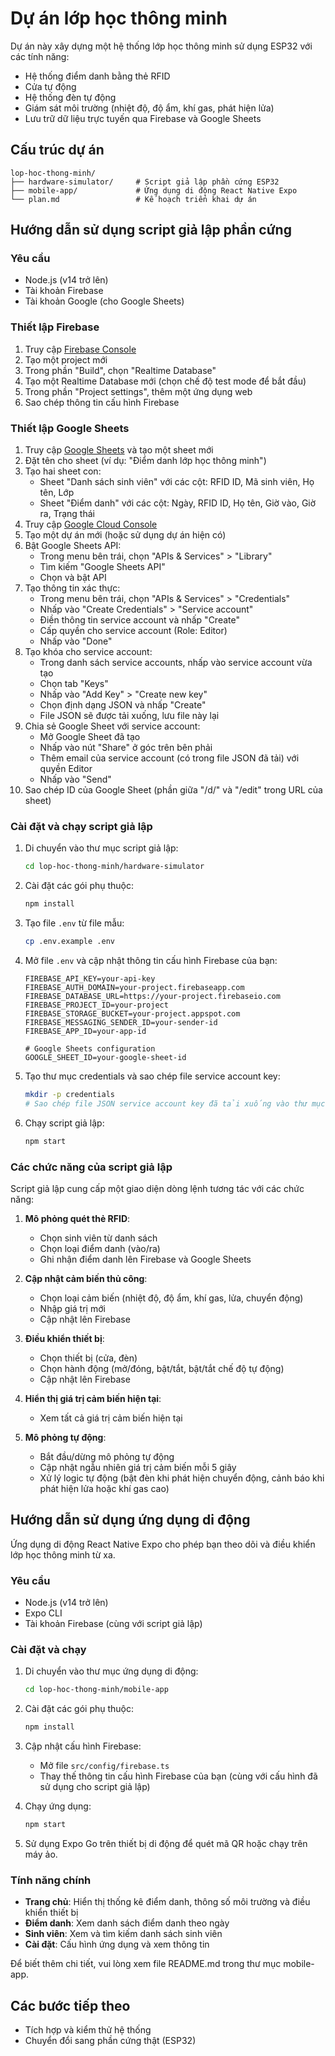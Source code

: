 # Dự án lớp học thông minh

Dự án này xây dựng một hệ thống lớp học thông minh sử dụng ESP32 với các tính năng:
- Hệ thống điểm danh bằng thẻ RFID
- Cửa tự động
- Hệ thống đèn tự động
- Giám sát môi trường (nhiệt độ, độ ẩm, khí gas, phát hiện lửa)
- Lưu trữ dữ liệu trực tuyến qua Firebase và Google Sheets

## Cấu trúc dự án

```
lop-hoc-thong-minh/
├── hardware-simulator/     # Script giả lập phần cứng ESP32
├── mobile-app/             # Ứng dụng di động React Native Expo
└── plan.md                 # Kế hoạch triển khai dự án
```

## Hướng dẫn sử dụng script giả lập phần cứng

### Yêu cầu

- Node.js (v14 trở lên)
- Tài khoản Firebase
- Tài khoản Google (cho Google Sheets)

### Thiết lập Firebase

1. Truy cập [Firebase Console](https://console.firebase.google.com/)
2. Tạo một project mới
3. Trong phần "Build", chọn "Realtime Database"
4. Tạo một Realtime Database mới (chọn chế độ test mode để bắt đầu)
5. Trong phần "Project settings", thêm một ứng dụng web
6. Sao chép thông tin cấu hình Firebase

### Thiết lập Google Sheets

1. Truy cập [Google Sheets](https://sheets.google.com) và tạo một sheet mới
2. Đặt tên cho sheet (ví dụ: "Điểm danh lớp học thông minh")
3. Tạo hai sheet con:
   - Sheet "Danh sách sinh viên" với các cột: RFID ID, Mã sinh viên, Họ tên, Lớp
   - Sheet "Điểm danh" với các cột: Ngày, RFID ID, Họ tên, Giờ vào, Giờ ra, Trạng thái
4. Truy cập [Google Cloud Console](https://console.cloud.google.com/)
5. Tạo một dự án mới (hoặc sử dụng dự án hiện có)
6. Bật Google Sheets API:
   - Trong menu bên trái, chọn "APIs & Services" > "Library"
   - Tìm kiếm "Google Sheets API"
   - Chọn và bật API
7. Tạo thông tin xác thực:
   - Trong menu bên trái, chọn "APIs & Services" > "Credentials"
   - Nhấp vào "Create Credentials" > "Service account"
   - Điền thông tin service account và nhấp "Create"
   - Cấp quyền cho service account (Role: Editor)
   - Nhấp vào "Done"
8. Tạo khóa cho service account:
   - Trong danh sách service accounts, nhấp vào service account vừa tạo
   - Chọn tab "Keys"
   - Nhấp vào "Add Key" > "Create new key"
   - Chọn định dạng JSON và nhấp "Create"
   - File JSON sẽ được tải xuống, lưu file này lại
9. Chia sẻ Google Sheet với service account:
   - Mở Google Sheet đã tạo
   - Nhấp vào nút "Share" ở góc trên bên phải
   - Thêm email của service account (có trong file JSON đã tải) với quyền Editor
   - Nhấp vào "Send"
10. Sao chép ID của Google Sheet (phần giữa "/d/" và "/edit" trong URL của sheet)

### Cài đặt và chạy script giả lập

1. Di chuyển vào thư mục script giả lập:
   ```bash
   cd lop-hoc-thong-minh/hardware-simulator
   ```

2. Cài đặt các gói phụ thuộc:
   ```bash
   npm install
   ```

3. Tạo file `.env` từ file mẫu:
   ```bash
   cp .env.example .env
   ```

4. Mở file `.env` và cập nhật thông tin cấu hình Firebase của bạn:
   ```
   FIREBASE_API_KEY=your-api-key
   FIREBASE_AUTH_DOMAIN=your-project.firebaseapp.com
   FIREBASE_DATABASE_URL=https://your-project.firebaseio.com
   FIREBASE_PROJECT_ID=your-project
   FIREBASE_STORAGE_BUCKET=your-project.appspot.com
   FIREBASE_MESSAGING_SENDER_ID=your-sender-id
   FIREBASE_APP_ID=your-app-id

   # Google Sheets configuration
   GOOGLE_SHEET_ID=your-google-sheet-id
   ```

5. Tạo thư mục credentials và sao chép file service account key:
   ```bash
   mkdir -p credentials
   # Sao chép file JSON service account key đã tải xuống vào thư mục credentials và đổi tên thành service-account.json
   ```

6. Chạy script giả lập:
   ```bash
   npm start
   ```

### Các chức năng của script giả lập

Script giả lập cung cấp một giao diện dòng lệnh tương tác với các chức năng:

1. **Mô phỏng quét thẻ RFID**:
   - Chọn sinh viên từ danh sách
   - Chọn loại điểm danh (vào/ra)
   - Ghi nhận điểm danh lên Firebase và Google Sheets

2. **Cập nhật cảm biến thủ công**:
   - Chọn loại cảm biến (nhiệt độ, độ ẩm, khí gas, lửa, chuyển động)
   - Nhập giá trị mới
   - Cập nhật lên Firebase

3. **Điều khiển thiết bị**:
   - Chọn thiết bị (cửa, đèn)
   - Chọn hành động (mở/đóng, bật/tắt, bật/tắt chế độ tự động)
   - Cập nhật lên Firebase

4. **Hiển thị giá trị cảm biến hiện tại**:
   - Xem tất cả giá trị cảm biến hiện tại

5. **Mô phỏng tự động**:
   - Bắt đầu/dừng mô phỏng tự động
   - Cập nhật ngẫu nhiên giá trị cảm biến mỗi 5 giây
   - Xử lý logic tự động (bật đèn khi phát hiện chuyển động, cảnh báo khi phát hiện lửa hoặc khí gas cao)

## Hướng dẫn sử dụng ứng dụng di động

Ứng dụng di động React Native Expo cho phép bạn theo dõi và điều khiển lớp học thông minh từ xa.

### Yêu cầu

- Node.js (v14 trở lên)
- Expo CLI
- Tài khoản Firebase (cùng với script giả lập)

### Cài đặt và chạy

1. Di chuyển vào thư mục ứng dụng di động:
   ```bash
   cd lop-hoc-thong-minh/mobile-app
   ```

2. Cài đặt các gói phụ thuộc:
   ```bash
   npm install
   ```

3. Cập nhật cấu hình Firebase:
   - Mở file `src/config/firebase.ts`
   - Thay thế thông tin cấu hình Firebase của bạn (cùng với cấu hình đã sử dụng cho script giả lập)

4. Chạy ứng dụng:
   ```bash
   npm start
   ```

5. Sử dụng Expo Go trên thiết bị di động để quét mã QR hoặc chạy trên máy ảo.

### Tính năng chính

- **Trang chủ**: Hiển thị thống kê điểm danh, thông số môi trường và điều khiển thiết bị
- **Điểm danh**: Xem danh sách điểm danh theo ngày
- **Sinh viên**: Xem và tìm kiếm danh sách sinh viên
- **Cài đặt**: Cấu hình ứng dụng và xem thông tin

Để biết thêm chi tiết, vui lòng xem file README.md trong thư mục mobile-app.

## Các bước tiếp theo

- Tích hợp và kiểm thử hệ thống
- Chuyển đổi sang phần cứng thật (ESP32)
